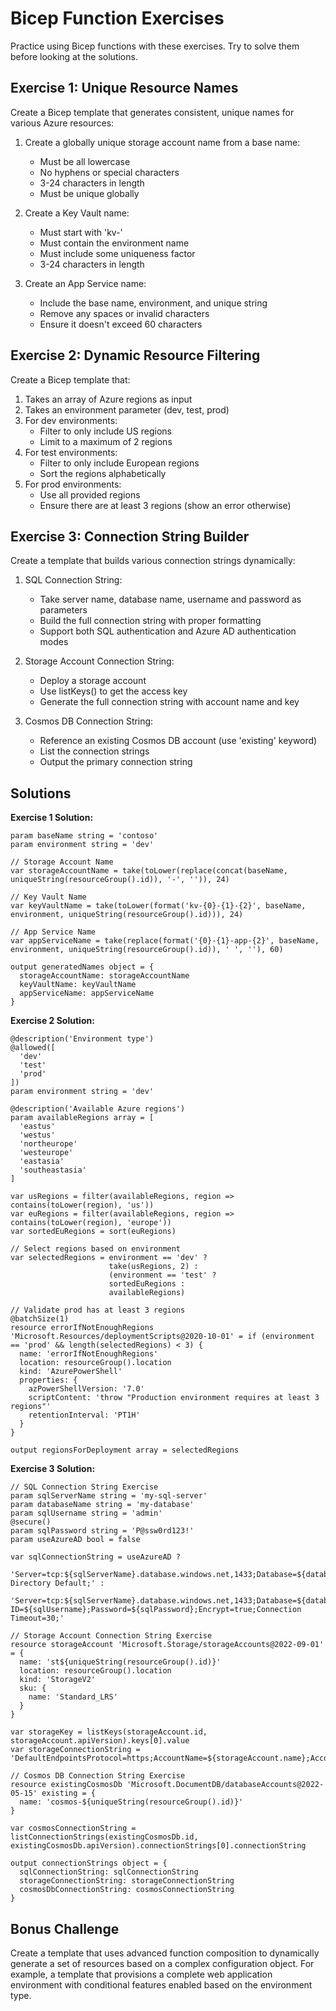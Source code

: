# Bicep Function Exercises

Practice using Bicep functions with these exercises. Try to solve them before looking at the solutions.

## Exercise 1: Unique Resource Names

Create a Bicep template that generates consistent, unique names for various Azure resources:

1. Create a globally unique storage account name from a base name:
   - Must be all lowercase
   - No hyphens or special characters
   - 3-24 characters in length
   - Must be unique globally

2. Create a Key Vault name:
   - Must start with 'kv-'
   - Must contain the environment name
   - Must include some uniqueness factor
   - 3-24 characters in length

3. Create an App Service name:
   - Include the base name, environment, and unique string
   - Remove any spaces or invalid characters
   - Ensure it doesn't exceed 60 characters

## Exercise 2: Dynamic Resource Filtering

Create a Bicep template that:

1. Takes an array of Azure regions as input
2. Takes an environment parameter (dev, test, prod)
3. For dev environments:
   - Filter to only include US regions
   - Limit to a maximum of 2 regions
4. For test environments:
   - Filter to only include European regions
   - Sort the regions alphabetically
5. For prod environments:
   - Use all provided regions
   - Ensure there are at least 3 regions (show an error otherwise)

## Exercise 3: Connection String Builder

Create a template that builds various connection strings dynamically:

1. SQL Connection String:
   - Take server name, database name, username and password as parameters
   - Build the full connection string with proper formatting
   - Support both SQL authentication and Azure AD authentication modes

2. Storage Account Connection String:
   - Deploy a storage account
   - Use listKeys() to get the access key
   - Generate the full connection string with account name and key

3. Cosmos DB Connection String:
   - Reference an existing Cosmos DB account (use 'existing' keyword)
   - List the connection strings
   - Output the primary connection string

## Solutions

**Exercise 1 Solution:**

```bicep
param baseName string = 'contoso'
param environment string = 'dev'

// Storage Account Name
var storageAccountName = take(toLower(replace(concat(baseName, uniqueString(resourceGroup().id)), '-', '')), 24)

// Key Vault Name
var keyVaultName = take(toLower(format('kv-{0}-{1}-{2}', baseName, environment, uniqueString(resourceGroup().id))), 24)

// App Service Name
var appServiceName = take(replace(format('{0}-{1}-app-{2}', baseName, environment, uniqueString(resourceGroup().id)), ' ', ''), 60)

output generatedNames object = {
  storageAccountName: storageAccountName
  keyVaultName: keyVaultName
  appServiceName: appServiceName
}
```

**Exercise 2 Solution:**

```bicep
@description('Environment type')
@allowed([
  'dev'
  'test'
  'prod'
])
param environment string = 'dev'

@description('Available Azure regions')
param availableRegions array = [
  'eastus'
  'westus'
  'northeurope'
  'westeurope'
  'eastasia'
  'southeastasia'
]

var usRegions = filter(availableRegions, region => contains(toLower(region), 'us'))
var euRegions = filter(availableRegions, region => contains(toLower(region), 'europe'))
var sortedEuRegions = sort(euRegions)

// Select regions based on environment
var selectedRegions = environment == 'dev' ?
                      take(usRegions, 2) :
                      (environment == 'test' ?
                      sortedEuRegions :
                      availableRegions)

// Validate prod has at least 3 regions
@batchSize(1)
resource errorIfNotEnoughRegions 'Microsoft.Resources/deploymentScripts@2020-10-01' = if (environment == 'prod' && length(selectedRegions) < 3) {
  name: 'errorIfNotEnoughRegions'
  location: resourceGroup().location
  kind: 'AzurePowerShell'
  properties: {
    azPowerShellVersion: '7.0'
    scriptContent: 'throw "Production environment requires at least 3 regions"'
    retentionInterval: 'PT1H'
  }
}

output regionsForDeployment array = selectedRegions
```

**Exercise 3 Solution:**

```bicep
// SQL Connection String Exercise
param sqlServerName string = 'my-sql-server'
param databaseName string = 'my-database'
param sqlUsername string = 'admin'
@secure()
param sqlPassword string = 'P@ssw0rd123!'
param useAzureAD bool = false

var sqlConnectionString = useAzureAD ?
  'Server=tcp:${sqlServerName}.database.windows.net,1433;Database=${databaseName};Authentication=Active Directory Default;' :
  'Server=tcp:${sqlServerName}.database.windows.net,1433;Database=${databaseName};User ID=${sqlUsername};Password=${sqlPassword};Encrypt=true;Connection Timeout=30;'

// Storage Account Connection String Exercise
resource storageAccount 'Microsoft.Storage/storageAccounts@2022-09-01' = {
  name: 'st${uniqueString(resourceGroup().id)}'
  location: resourceGroup().location
  kind: 'StorageV2'
  sku: {
    name: 'Standard_LRS'
  }
}

var storageKey = listKeys(storageAccount.id, storageAccount.apiVersion).keys[0].value
var storageConnectionString = 'DefaultEndpointsProtocol=https;AccountName=${storageAccount.name};AccountKey=${storageKey};EndpointSuffix=core.windows.net'

// Cosmos DB Connection String Exercise
resource existingCosmosDb 'Microsoft.DocumentDB/databaseAccounts@2022-05-15' existing = {
  name: 'cosmos-${uniqueString(resourceGroup().id)}'
}

var cosmosConnectionString = listConnectionStrings(existingCosmosDb.id, existingCosmosDb.apiVersion).connectionStrings[0].connectionString

output connectionStrings object = {
  sqlConnectionString: sqlConnectionString
  storageConnectionString: storageConnectionString
  cosmosDbConnectionString: cosmosConnectionString
}
```

## Bonus Challenge

Create a template that uses advanced function composition to dynamically generate a set of resources based on a complex configuration object. For example, a template that provisions a complete web application environment with conditional features enabled based on the environment type.